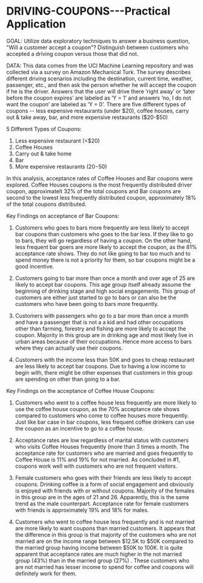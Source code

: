 # DRIVING-COUPONS---Practical Application 

GOAL: Utilize data exploratory techniques to answer a business question, "Will a customer accept a coupon"? Distinguish between customers who accepted a driving coupon versus those that did not.

DATA: This data comes from the UCI Machine Learning repository and was collected via a survey on Amazon Mechanical Turk. The survey describes different driving scenarios including the destination, current time, weather, passenger, etc., and then ask the person whether he will accept the coupon if he is the driver. Answers that the user will drive there ‘right away’ or ‘later before the coupon expires’ are labeled as ‘Y = 1’ and answers ‘no, I do not want the coupon’ are labeled as ‘Y = 0’. There are five different types of coupons -- less expensive restaurants (under $20), coffee houses, carry out & take away, bar, and more expensive restaurants ($20-$50) 

5 Different Types of Coupons:
1. Less expensive restaurant (<$20)
2. Coffee Houses
3. Carry out & take home
4. Bar
5. More expensive restaurants ($20-$50)

In this analysis, acceptance rates of Coffee Houses and Bar coupons were explored. Coffee Houses coupons is the most frequently distributed driver coupon, approximatelt 32% of the total coupons and Bar coupons are second to the lowest less frequently distributed coupon, approximately 18% of the total coupons distributed. 


Key Findings on acceptance of Bar Coupons:

1. Customers who goes to bars more frequently are less likely to accept bar coupons than customers who goes to the bar less. If they like to go to bars, they will go regardless of having a coupon. On the other hand, less frequent bar goers are more likely to accept the coupon, as the 81% acceptance rate shows. They do not like going to bar too much and to spend money there is not a priority for them, so bar coupons might be a good incentive. 

2. Customers going to bar more than once a month and over age of 25 are likely to accept bar coupons. This age group itself already assume the beginning of drinking stage and high social engagements. This group of customers  are either just started to go to bars or can also be the customers who have been going to bars more frequently. 


3. Customers with passengers who go to a bar more than once a month and have a passenger that is not a a kid and had other occupations other than farming, forestry and fishing are more likely to accept the coupon. Majority in this group are in drinking age and most likely live in urban areas because of their occupations. Hence more access to bars where they can actually use their coupons.

4. Customers with the income less than 50K and goes to cheap restaurant are less likely to accept bar coupons. Due to having a low income to begin with, there might be other expenses that customers in this group are spending on other than going to a bar.


Key Findings on the acceptance of Coffee House Coupons:

1. Customers who went to a coffee house less frequently are more likely to use the coffee house coupon, as the 70% acceptance rate shows compared to customers who come to coffee houses more frequently. Just like bar case in bar coupons, less frequent coffee drinkers can use the coupon as an incentive to go to a coffee house.

2. Acceptance rates are low regardless of marital status with customers who visits Coffee Houses frequently (more than 3 times a month. The acceptance rate for customers who are married and goes frequently to Coffee House is 11% and 19% for not married. As concluded in #1, coupons work well with customers who are not frequent visitors. 


3. Female customers who goes with their friends are less likely to accept coupons. Drinking coffee is a form of social engagement and obviously is enjoyed with friends with or without coupons. Majority of the females in this group are in the ages of 21 and 26. Apparently, this is the same trend as the male counterpart. Acceptance rate for female customers with friends is approximately 19% and 18% for males.

4. Customers who went to coffee house less frequently and is not married are more likely to want coupons than married customers. It appears that the difference in this group is that majority of the customers who are not married are on the income range between $12.5K to $50K compared to the married group having income between $50K to 100K. It is quite apparent that acceptance rates  are much higher in the not married group (43%) than in the married group (27%) . These customers who are not married has lesser income to spend for coffee and coupons will definitely work for them.